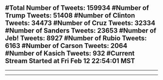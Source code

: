 #Total Number of Tweets: 159934 
#Number of Trump Tweets: 51408
#Number of Clinton Tweets: 34473
#Number of Cruz Tweets: 32334
#Number of Sanders Tweets: 23653
#Number of Jeb! Tweets: 8927
#Number of Rubio Tweets: 6163
#Number of Carson Tweets: 2064
#Number of Kasich Tweets: 932
#Current Stream Started at Fri Feb 12 22:54:01 MST
---
---
---
